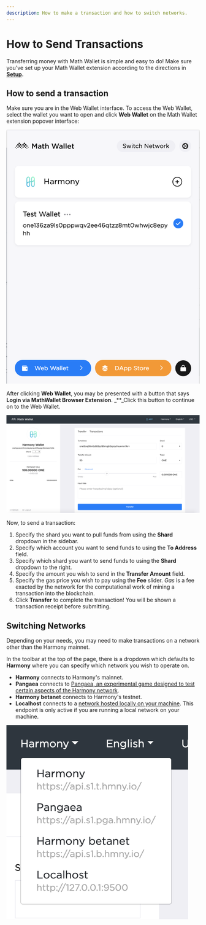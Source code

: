 ```yaml
---
description: How to make a transaction and how to switch networks.
---
```


# How to Send Transactions

Transferring money with Math Wallet is simple and easy to do! Make sure you've set up your Math Wallet extension according to the directions in [**Setup**](setup.md)**.**

## How to send a transaction

Make sure you are in the Web Wallet interface. To access the Web Wallet, select the wallet you want to open and click **Web Wallet** on the Math Wallet extension popover interface:

![Clicking &quot;Web Wallet&quot; opens &quot;Test Wallet&quot; in a new tab](../../../.gitbook/assets/screen-shot-2019-09-18-at-2.33.41-pm.png)

After clicking **Web Wallet**, you may be presented with a button that says **Login via MathWallet Browser Extension**. _\*\*_Click this button to continue on to the Web Wallet.

![Example of a cross-shard transaction from Shard 1 to Shard 0](../../../.gitbook/assets/screen-shot-2019-09-17-at-5.07.06-pm-1.png)

Now, to send a transaction:

1. Specify the shard you want to pull funds from using the **Shard** dropdown in the sidebar.
2. Specify which account you want to send funds to using the **To Address** field.
3. Specify which shard you want to send funds to using the **Shard** dropdown to the right.
4. Specify the amount you wish to send in the **Transfer Amount** field.
5. Specify the gas price you wish to pay using the **Fee** slider. _Gas_ is a fee exacted by the network for the computational work of mining a transaction into the blockchain.
6. Click **Transfer** to complete the transaction! You will be shown a transaction receipt before submitting.

## Switching Networks

Depending on your needs, you may need to make transactions on a network other than the Harmony mainnet.

In the toolbar at the top of the page, there is a dropdown which defaults to **Harmony** where you can specify which network you wish to operate on.

* **Harmony** connects to Harmony's mainnet.
* **Pangaea** connects to [Pangaea, an experimental game designed to test certain aspects of the Harmony network](https://docs.harmony.one/pangaea/).
* **Harmony betanet** connects to Harmony's testnet.
* **Localhost** connects to a [network hosted locally on your machine](https://github.com/harmony-one/harmony/). This endpoint is only active if you are running a local network on your machine.

![](../../../.gitbook/assets/screen-shot-2019-09-18-at-10.45.00-am.png)


